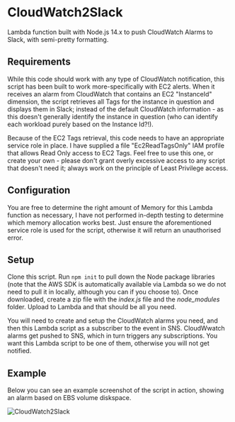 # CloudWatch2Slack
 Lambda function built with Node.js 14.x to push CloudWatch Alarms to Slack, with semi-pretty formatting.
 
 ## Requirements
 While this code should work with any type of CloudWatch notification, this script has been built to work more-specifically with EC2 alerts. When it receives an alarm from CloudWatch that contains an EC2 "InstanceId" dimension, the script retrieves all Tags for the instance in question and displays them in Slack; instead of the default CloudWatch information - as this doesn't generally identify the instance in question (who can identify each workload purely based on the Instance Id?!).
 
 Because of the EC2 Tags retrieval, this code needs to have an appropriate service role in place. I have supplied a file "Ec2ReadTagsOnly" IAM profile that allows Read Only access to EC2 Tags. Feel free to use this one, or create your own - please don't grant overly excessive access to any script that doesn't need it; always work on the principle of Least Privilege access. 

## Configuration
You are free to determine the right amount of Memory for this Lambda function as necessary, I have not performed in-depth testing to determine which memory allocation works best. Just ensure the aforementioned service role is used for the script, otherwise it will return an unauthorised error.

## Setup
Clone this script. Run `npm init` to pull down the Node package libraries (note that the AWS SDK is automatically available via Lambda so we do not need to pull it in locally, although you can if you choose to). Once downloaded, create a zip file with the _index.js_ file and the _node_modules_ folder. Upload to Lambda and that should be all you need.

You will need to create and setup the CloudWatch alarms you need, and then this Lambda script as a subscriber to the event in SNS. CloudWwatch alarms get pushed to SNS, which in turn triggers any subscriptions. You want this Lambda script to be one of them, otherwise you will not get notified.

## Example
Below you can see an example screenshot of the script in action, showing an alarm based on EBS volume diskspace.

![CloudWatch2Slack](https://user-images.githubusercontent.com/180614/113428305-7a56ff80-93ce-11eb-9b55-80e8e8aa89e2.png)
